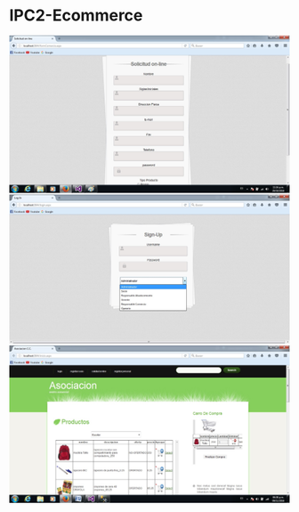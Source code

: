 # IPC2-Ecommerce

![Ecommerce3](/recursos/pantallas/solicitud%20online.jpg)
![Ecommerce4](/recursos/pantallas/login.jpg)
![Ecommerce1](/recursos/pantallas/inicio.jpg)
